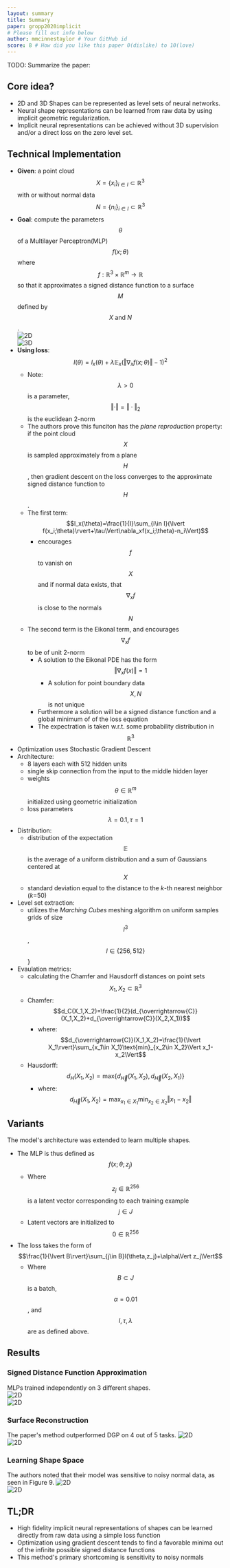 ```yaml
---
layout: summary
title: Summary
paper: gropp2020implicit
# Please fill out info below
author: mmcinnestaylor # Your GitHub id
score: 8 # How did you like this paper 0(dislike) to 10(love)
---
```


TODO: Summarize the paper:
## Core idea?  
* 2D and 3D Shapes can be represented as level sets of neural networks.    
* Neural shape representations can be learned from raw data by using implicit geometric regularization.  
* Implicit neural representations can be achieved without 3D supervision and/or a direct loss on the zero level set.     

## Technical Implementation  
* **Given**: a point cloud $$X = \{x_i\}_{i\in I}\subset\mathbb{R}^3$$ with or without normal data $$N =\{n_i\}_{i\in I}\subset\mathbb{R}^3$$  
* **Goal**: compute the parameters $$\theta$$ of a Multilayer Perceptron(MLP) $$f(x;\theta)$$ where $$f:\mathbb{R}^3\times\mathbb{R}^m\rightarrow\mathbb{R}$$ so that it approximates a signed distance function to a surface $$M$$ defined by $$X\text{ and }N$$.  
![2D](gropp2020implicit_1_a.png)  
![3D](gropp2020implicit_1_b.png)   
* **Using loss**: $$l(\theta) = l_x(\theta) + \lambda\mathbb{E}_x(\Vert\nabla_xf(x;\theta)\Vert-1)^2$$  
	* Note: $$\lambda>0$$  is a parameter, $$\Vert\cdot\Vert=\Vert\cdot\Vert_2$$ is the euclidean 2-norm  
	* The authors prove this funciton has the *plane reproduction* property: if the point cloud $$X$$ is sampled approximately from a plane $$H$$, then gradient descent on the loss converges to the approximate signed distance function to $$H$$.       
	* The first term: $$l_x(\theta)=\frac{1}{I}\sum_{i\in I}(\lvert f(x_i;\theta)\rvert+\tau\Vert\nabla_xf(x_i;\theta)-n_i\Vert)$$  
		* encourages $$f$$ to vanish on $$X$$ and if normal data exists, that $$\nabla_xf$$ is close to the normals $$N$$    
	* The second term is the Eikonal term, and encourages $$\nabla_xf$$ to be of unit 2-norm  
		* A solution to the Eikonal PDE has the form $$\Vert\nabla_xf(x)\Vert=1$$  
			* A solution for point boundary data $$X, N$$ is not unique  
		* Furthermore a solution will be a signed distance function and a global minimum of of the loss equation    
		* The expectration is taken w.r.t. some probability distribution in $$\mathbb{R}^3$$  
* Optimization uses Stochastic Gradient Descent  
* Architecture:  
	* 8 layers each with 512 hidden units   
	* single skip connection from the input to the middle hidden layer  
	* weights $$\theta\in\mathbb{R}^m$$ initialized using geometric initialization  
	* loss parameters $$\lambda=0.1, \tau=1$$  
* Distribution:  
	* distribution of the expectation $$\mathbb{E}$$ is the average of a uniform distribution and a sum of Gaussians centered at $$X$$  
	* standard deviation equal to the distance to the *k*-th nearest neighbor (*k*=50)  
* Level set extraction:  
	* utilizes the *Marching Cubes* meshing algorithm on uniform samples grids of size $$l^3$$, $$l\in\{256,512\}$$}  
* Evaulation metrics:  
	* calculating the Chamfer and Hausdorff distances on point sets $$X_1,X_2\subset\mathbb{R}^3$$  
	* Chamfer: $$d_C(X_1,X_2)=\frac{1}{2}(d_{\overrightarrow{C}}(X_1,X_2)+d_{\overrightarrow{C}}(X_2,X_1))$$  
		* where: $$d_{\overrightarrow{C}}(X_1,X_2)=\frac{1}{\lvert X_1\rvert}\sum_{x_1\in X_1}\text{min}_{x_2\in X_2}\Vert x_1-x_2\Vert$$
	* Hausdorff: $$d_H(X_1,X_2)=\text{max}\{d_{\overrightarrow{H}}(X_1,X_2),d_{\overrightarrow{H}}(X_2,X_1)\}$$  
		* where: $$d_{\overrightarrow{H}}(X_1,X_2)=\text{max}_{x_1\in X_1}\text{min}_{x_2\in X_2}\Vert x_1-x_2\Vert$$

## Variants  
The model's architecture was extended to learn multiple shapes.  
* The MLP is thus defined as $$f(x;\theta;z_j)$$  
	* Where $$z_j\in\mathbb{R}^{256}$$ is a latent vector corresponding to each training example $$j\in J$$  
	* Latent vectors are initialized to $$0\in\mathbb{R}^{256}$$  
* The loss takes the form of $$\frac{1}{\lvert B\rvert}\sum_{j\in B}l(\theta,z_j)+\alpha\Vert z_j\Vert$$  
	* Where $$B\subset J$$ is a batch, $$\alpha=0.01$$, and $$l,\tau,\lambda$$ are as defined above.

## Results 
### Signed Distance Function Approximation 
MLPs trained independently on 3 different shapes.  
![2D](gropp2020implicit_1_c.png)  
![2D](gropp2020implicit_1_d.png)  
### Surface Reconstruction  
The paper's method outperformed DGP on 4 out of 5 tasks. 
![2D](gropp2020implicit_1_e.png)  
![2D](gropp2020implicit_1_f.png)  
### Learning Shape Space 
The authors noted that their model was sensitive to noisy normal data, as seen in Figure 9. 
![2D](gropp2020implicit_1_g.png)  
![2D](gropp2020implicit_1_h.png)  
## TL;DR
* High fidelity implicit neural representations of shapes can be learned directly from raw data using a simple loss function  
* Optimization using gradient descent tends to find a favorable minima out of the infinite possible signed distance functions  
* This method's primary shortcoming is sensitivity to noisy normals
